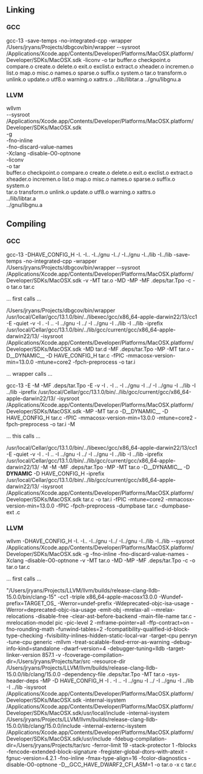 ## Linking

### GCC

gcc-13
-save-temps
-no-integrated-cpp
-wrapper /Users/jryans/Projects/dbgcov/bin/wrapper
--sysroot /Applications/Xcode.app/Contents/Developer/Platforms/MacOSX.platform/Developer/SDKs/MacOSX.sdk
-liconv
-o tar
buffer.o checkpoint.o compare.o create.o delete.o exit.o exclist.o extract.o
xheader.o incremen.o list.o map.o misc.o names.o sparse.o suffix.o system.o
tar.o transform.o unlink.o update.o utf8.o warning.o xattrs.o
../lib/libtar.a
../gnu/libgnu.a

### LLVM

wllvm \
--sysroot /Applications/Xcode.app/Contents/Developer/Platforms/MacOSX.platform/Developer/SDKs/MacOSX.sdk \
-g \
-fno-inline \
-fno-discard-value-names \
-Xclang -disable-O0-optnone \
-liconv \
-o tar \
buffer.o checkpoint.o compare.o create.o delete.o exit.o exclist.o extract.o \
xheader.o incremen.o list.o map.o misc.o names.o sparse.o suffix.o system.o \
tar.o transform.o unlink.o update.o utf8.o warning.o xattrs.o \
../lib/libtar.a \
../gnu/libgnu.a

## Compiling

### GCC

gcc-13 -DHAVE_CONFIG_H -I. -I..  -I../gnu -I../ -I../gnu -I../lib -I../lib    -save-temps -no-integrated-cpp -wrapper /Users/jryans/Projects/dbgcov/bin/wrapper --sysroot /Applications/Xcode.app/Contents/Developer/Platforms/MacOSX.platform/Developer/SDKs/MacOSX.sdk -v -MT tar.o -MD -MP -MF .deps/tar.Tpo -c -o tar.o tar.c

... first calls ...

/Users/jryans/Projects/dbgcov/bin/wrapper /usr/local/Cellar/gcc/13.1.0/bin/../libexec/gcc/x86_64-apple-darwin22/13/cc1 -E -quiet -v -I . -I .. -I ../gnu -I ../ -I ../gnu -I ../lib -I ../lib -iprefix /usr/local/Cellar/gcc/13.1.0/bin/../lib/gcc/current/gcc/x86_64-apple-darwin22/13/ -isysroot /Applications/Xcode.app/Contents/Developer/Platforms/MacOSX.platform/Developer/SDKs/MacOSX.sdk -MD tar.d -MF .deps/tar.Tpo -MP -MT tar.o -D__DYNAMIC__ -D HAVE_CONFIG_H tar.c -fPIC -mmacosx-version-min=13.0.0 -mtune=core2 -fpch-preprocess -o tar.i

... wrapper calls ...

gcc-13 -E -M -MF .deps/tar.Tpo -E -v -I . -I .. -I ../gnu -I ../ -I ../gnu -I ../lib -I ../lib -iprefix /usr/local/Cellar/gcc/13.1.0/bin/../lib/gcc/current/gcc/x86_64-apple-darwin22/13/ -isysroot /Applications/Xcode.app/Contents/Developer/Platforms/MacOSX.platform/Developer/SDKs/MacOSX.sdk -MP -MT tar.o -D__DYNAMIC__ -D HAVE_CONFIG_H tar.c -fPIC -mmacosx-version-min=13.0.0 -mtune=core2 -fpch-preprocess -o tar.i -M

... this calls ...

/usr/local/Cellar/gcc/13.1.0/bin/../libexec/gcc/x86_64-apple-darwin22/13/cc1 -E -quiet -v -I . -I .. -I ../gnu -I ../ -I ../gnu -I ../lib -I ../lib -iprefix /usr/local/Cellar/gcc/13.1.0/bin/../lib/gcc/current/gcc/x86_64-apple-darwin22/13/ -M -M -MF .deps/tar.Tpo -MP -MT tar.o -D__DYNAMIC__ -D __DYNAMIC__ -D HAVE_CONFIG_H -iprefix /usr/local/Cellar/gcc/13.1.0/bin/../lib/gcc/current/gcc/x86_64-apple-darwin22/13/ -isysroot /Applications/Xcode.app/Contents/Developer/Platforms/MacOSX.platform/Developer/SDKs/MacOSX.sdk tar.c -o tar.i -fPIC -mtune=core2 -mmacosx-version-min=13.0.0 -fPIC -fpch-preprocess -dumpbase tar.c -dumpbase-ext .c

### LLVM

wllvm -DHAVE_CONFIG_H -I. -I..  -I../gnu -I../ -I../gnu -I../lib -I../lib    --sysroot /Applications/Xcode.app/Contents/Developer/Platforms/MacOSX.platform/Developer/SDKs/MacOSX.sdk -g -fno-inline -fno-discard-value-names -Xclang -disable-O0-optnone  -v -MT tar.o -MD -MP -MF .deps/tar.Tpo -c -o tar.o tar.c

... first calls ...

"/Users/jryans/Projects/LLVM/llvm/builds/release-clang-lldb-15.0.0/bin/clang-15" -cc1 -triple x86_64-apple-macosx13.0.0 -Wundef-prefix=TARGET_OS_ -Werror=undef-prefix -Wdeprecated-objc-isa-usage -Werror=deprecated-objc-isa-usage -emit-obj -mrelax-all --mrelax-relocations -disable-free -clear-ast-before-backend -main-file-name tar.c -mrelocation-model pic -pic-level 2 -mframe-pointer=all -ffp-contract=on -fno-rounding-math -funwind-tables=2 -fcompatibility-qualified-id-block-type-checking -fvisibility-inlines-hidden-static-local-var -target-cpu penryn -tune-cpu generic -mllvm -treat-scalable-fixed-error-as-warning -debug-info-kind=standalone -dwarf-version=4 -debugger-tuning=lldb -target-linker-version 857.1 -v -fcoverage-compilation-dir=/Users/jryans/Projects/tar/src -resource-dir /Users/jryans/Projects/LLVM/llvm/builds/release-clang-lldb-15.0.0/lib/clang/15.0.0 -dependency-file .deps/tar.Tpo -MT tar.o -sys-header-deps -MP -D HAVE_CONFIG_H -I . -I .. -I ../gnu -I ../ -I ../gnu -I ../lib -I ../lib -isysroot /Applications/Xcode.app/Contents/Developer/Platforms/MacOSX.platform/Developer/SDKs/MacOSX.sdk -internal-isystem /Applications/Xcode.app/Contents/Developer/Platforms/MacOSX.platform/Developer/SDKs/MacOSX.sdk/usr/local/include -internal-isystem /Users/jryans/Projects/LLVM/llvm/builds/release-clang-lldb-15.0.0/lib/clang/15.0.0/include -internal-externc-isystem /Applications/Xcode.app/Contents/Developer/Platforms/MacOSX.platform/Developer/SDKs/MacOSX.sdk/usr/include -fdebug-compilation-dir=/Users/jryans/Projects/tar/src -ferror-limit 19 -stack-protector 1 -fblocks -fencode-extended-block-signature -fregister-global-dtors-with-atexit -fgnuc-version=4.2.1 -fno-inline -fmax-type-align=16 -fcolor-diagnostics -disable-O0-optnone -D__GCC_HAVE_DWARF2_CFI_ASM=1 -o tar.o -x c tar.c
